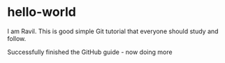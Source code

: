# hello-world

I am Ravil. This is good simple Git tutorial that everyone should study and follow.

Successfully finished the GitHub guide - now doing more


